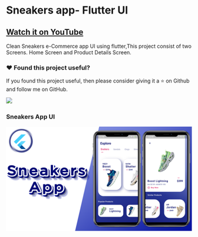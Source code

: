 # Sneakers app- Flutter UI

## [Watch it on YouTube](https://www.youtube.com/watch?v=worNrjltqzE)


Clean Sneakers e-Commerce app UI using flutter,This project consist of two Screens. Home Screen and Product Details Screen. 

### :heart: Found this project useful?

If you found this project useful, then please consider giving it a :star: on Github and follow me on GitHub.

<a href="https://www.buymeacoffee.com/iamsayuj"><img src="https://cdn.buymeacoffee.com/buttons/v2/default-yellow.png" height="60"></a>

### Sneakers App UI

![App UI](/sneakers.png)
